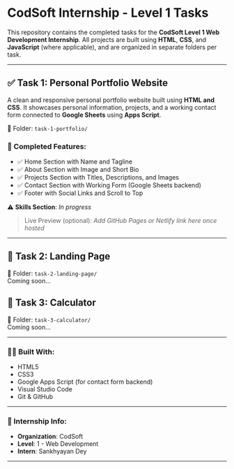 # CodSoft Internship - Level 1 Tasks

This repository contains the completed tasks for the **CodSoft Level 1 Web Development Internship**. All projects are built using **HTML**, **CSS**, and **JavaScript** (where applicable), and are organized in separate folders per task.

---

## ✅ Task 1: Personal Portfolio Website

A clean and responsive personal portfolio website built using **HTML and CSS**. It showcases personal information, projects, and a working contact form connected to **Google Sheets** using **Apps Script**.

📂 Folder: `task-1-portfolio/`

### 🔹 Completed Features:
- ✅ Home Section with Name and Tagline
- ✅ About Section with Image and Short Bio
- ✅ Projects Section with Titles, Descriptions, and Images
- ✅ Contact Section with Working Form (Google Sheets backend)
- ✅ Footer with Social Links and Scroll to Top

⚠️ **Skills Section**: *In progress*

> Live Preview (optional): *Add GitHub Pages or Netlify link here once hosted*

---

## 🚧 Task 2: Landing Page  
📂 Folder: `task-2-landing-page/`  
Coming soon...

## 🚧 Task 3: Calculator  
📂 Folder: `task-3-calculator/`  
Coming soon...

---

### 👨‍💻 Built With:
- HTML5
- CSS3
- Google Apps Script (for contact form backend)
- Visual Studio Code
- Git & GitHub

---

### 📅 Internship Info:
- **Organization**: CodSoft
- **Level**: 1 - Web Development
- **Intern**: Sankhyayan Dey

---
